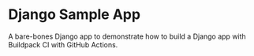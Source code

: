 # Django Sample App

A bare-bones Django app to demonstrate how to build a Django app with Buildpack CI with GitHub Actions.
